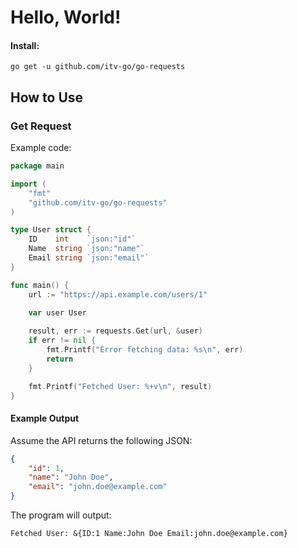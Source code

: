 # Hello, World!

#### Install:
```
go get -u github.com/itv-go/go-requests
```

## How to Use

### Get Request

Example code:

```go
package main

import (
	"fmt"
	"github.com/itv-go/go-requests"
)

type User struct {
	ID    int    `json:"id"`
	Name  string `json:"name"`
	Email string `json:"email"`
}

func main() {
    url := "https://api.example.com/users/1"
	
    var user User

    result, err := requests.Get(url, &user)
    if err != nil {
        fmt.Printf("Error fetching data: %s\n", err)
        return
    }

    fmt.Printf("Fetched User: %+v\n", result)
}
```

#### Example Output

Assume the API returns the following JSON:
```json
{
    "id": 1,
    "name": "John Doe",
    "email": "john.doe@example.com"
}
```

The program will output:
```
Fetched User: &{ID:1 Name:John Doe Email:john.doe@example.com}
```